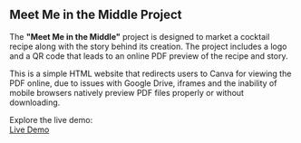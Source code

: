 ## Meet Me in the Middle Project

The **"Meet Me in the Middle"** project is designed to market a cocktail recipe along with the story behind its creation. The project includes a logo and a QR code that leads to an online PDF preview of the recipe and story.

This is a simple HTML website that redirects users to Canva for viewing the PDF online, due to issues with Google Drive, iframes and the inability of mobile browsers natively preview PDF files properly or without downloading.

Explore the live demo:  
[Live Demo](https://mppapad.github.io/Meetmeinthemiddle)